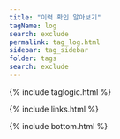 ```yaml
---
title: "이력 확인 알아보기" 
tagName: log
search: exclude
permalink: tag_log.html
sidebar: tag_sidebar
folder: tags
search: exclude
---
```

{% include taglogic.html %}

{% include links.html %}


{% include bottom.html %}
